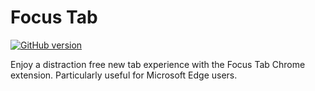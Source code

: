 # Focus Tab

[![GitHub version](https://img.shields.io/github/manifest-json/v/DanielWinning/FocusTab?style=for-the-badge)](https://img.shields.io/github/manifest-json/v/DanielWinning/FocusTab?style=for-the-badge)

Enjoy a distraction free new tab experience with the Focus Tab Chrome extension. Particularly useful for Microsoft Edge 
users.